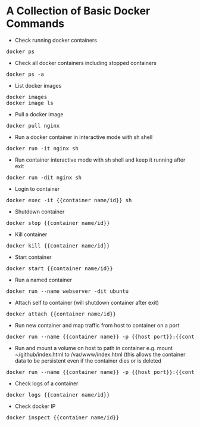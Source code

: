 # A Collection of Basic Docker Commands <br/>

- Check running docker containers <br/>
<pre>docker ps</pre>

- Check all docker containers including stopped containers <br/>
<pre>
docker ps -a
</pre>

- List docker images <br/>
<pre>
docker images
docker image ls
</pre>

- Pull a docker image <br/>
<pre>
docker pull nginx
</pre>

- Run a docker container in interactive mode with sh shell <br/>
<pre>
docker run -it nginx sh
</pre>

- Run container interactive mode with sh shell and keep it running after exit <br/>
<pre>
docker run -dit nginx sh
</pre>

- Login to container <br/>
<pre>
docker exec -it {{container name/id}} sh
</pre>

- Shutdown container <br/>
<pre>
docker stop {{container name/id}}
</pre>

- Kill container <br/>
<pre>
docker kill {{container name/id}}
</pre>

- Start container <br/>
<pre>
docker start {{container name/id}}
</pre>

- Run a named container <br/>
<pre>
docker run --name webserver -dit ubuntu
</pre>

- Attach self to container (will shutdown container after exit) <br/>
<pre>
docker attach {{container name/id}}
</pre>

- Run new container and map traffic from host to container on a port <br/>
<pre>
docker run --name {{container_name}} -p {{host_port}}:{{container_port}} {{image_name}}
</pre>

- Run and mount a volume on host to path in container e.g. mount ~/github/index.html to /var/www/index.html (this allows the container data to be persistent even if the container dies or is deleted <br/>
<pre>
docker run --name {{container_name}} -p {{host_port}}:{{container_port}} -v {{local_path:container_path}} {{image_name}}
</pre>

- Check logs of a container <br/>
<pre>
docker logs {{container name/id}}
</pre>

- Check docker IP <br/>
<pre>
docker inspect {{container name/id}}
</pre>